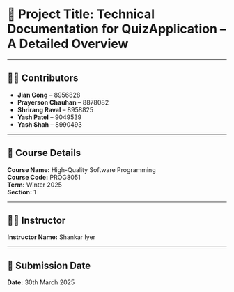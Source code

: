 # 📘 Project Title: Technical Documentation for QuizApplication – A Detailed Overview

---

## 👨‍💻 Contributors

- **Jian Gong** – 8956828  
- **Prayerson Chauhan** – 8878082  
- **Shrirang Raval** – 8958825  
- **Yash Patel** – 9049539  
- **Yash Shah** – 8990493  

---

## 🏫 Course Details

**Course Name:** High-Quality Software Programming  
**Course Code:** PROG8051  
**Term:** Winter 2025  
**Section:** 1  

---

## 🧑‍🏫 Instructor

**Instructor Name:** Shankar Iyer  

---

## 📅 Submission Date

**Date:** 30th March 2025
